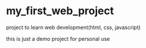 # my_first_web_project
project to learn web development(html, css, javascript)

this is just a demo project for personal use
